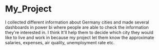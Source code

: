 # My_Project
I collected different information about Germany cities and made several dashboards in power bi where people are able to check the information they're interested in. 
I think It'll help them to decide which city they would like to live and work in because my project let them know the approximate salaries, expenses, air quality, unemployment rate etc.
